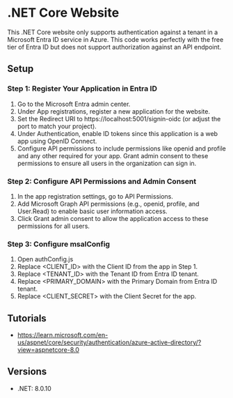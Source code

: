 # .NET Core Website

This .NET Core website only supports authentication against a tenant in a Microsoft Entra ID service in Azure. This code works perfectly with the free tier of Entra ID but does not support authorization against an API endpoint. 

## Setup

### Step 1: Register Your Application in Entra ID
1. Go to the Microsoft Entra admin center.
1. Under App registrations, register a new application for the website.
1. Set the Redirect URI to https://localhost:5001/signin-oidc (or adjust the port to match your project).
1. Under Authentication, enable ID tokens since this application is a web app using OpenID Connect.
1. Configure API permissions to include permissions like openid and profile and any other required for your app. Grant admin consent to these permissions to ensure all users in the organization can sign in.

### Step 2: Configure API Permissions and Admin Consent
1. In the app registration settings, go to API Permissions.
1. Add Microsoft Graph API permissions (e.g., openid, profile, and User.Read) to enable basic user information access.
1. Click Grant admin consent to allow the application access to these permissions for all users.

### Step 3: Configure msalConfig
1. Open authConfig.js
1. Replace <CLIENT_ID> with the Client ID from the app in Step 1.
1. Replace <TENANT_ID> with the Tenant ID from Entra ID tenant.
1. Replace <PRIMARY_DOMAIN> with the Primary Domain from Entra ID tenant.
1. Replace <CLIENT_SECRET> with the Client Secret for the app.

## Tutorials
* https://learn.microsoft.com/en-us/aspnet/core/security/authentication/azure-active-directory/?view=aspnetcore-8.0

## Versions
* .NET: 8.0.10
